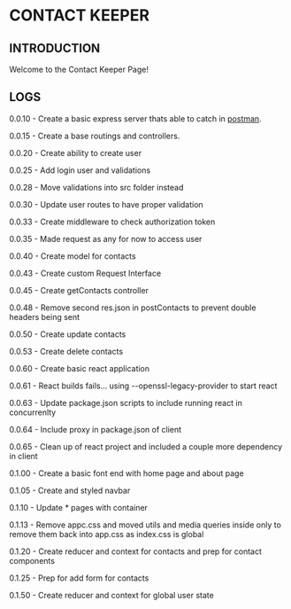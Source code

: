 # CONTACT KEEPER

## INTRODUCTION

Welcome to the Contact Keeper Page!

## LOGS
[postman]: https://www.postman.com/

0.0.10 - Create a basic express server thats able to catch in [postman][postman].

0.0.15 - Create a base routings and controllers.

0.0.20 - Create ability to create user

0.0.25 - Add login user and validations

0.0.28 - Move validations into src folder instead

0.0.30 - Update user routes to have proper validation

0.0.33 - Create middleware to check authorization token

0.0.35 - Made request as any for now to access user

0.0.40 - Create model for contacts

0.0.43 - Create custom Request Interface

0.0.45 - Create getContacts controller

0.0.48 - Remove second res.json in postContacts to prevent double headers being sent

0.0.50 - Create update contacts

0.0.53 - Create delete contacts 

0.0.60 - Create basic react application

0.0.61 - React builds fails... using --openssl-legacy-provider to start react

0.0.63 - Update package.json scripts to include running react in concurrenlty

0.0.64 - Include proxy in package.json of client

0.0.65 - Clean up of react project and included a couple more dependency in client

0.1.00 - Create a basic font end with home page and about page

0.1.05 - Create and styled navbar

0.1.10 - Update * pages with container

0.1.13 - Remove appc.css and moved utils and media queries inside only to remove them back into app.css as index.css is global

0.1.20 - Create reducer and context for contacts and prep for contact components 

0.1.25 - Prep for add form for contacts

0.1.50 - Create reducer and context for global user state
